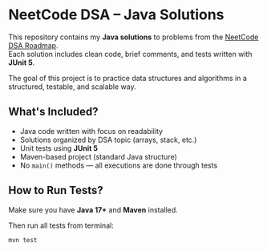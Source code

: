 # NeetCode DSA – Java Solutions

This repository contains my **Java solutions** to problems from the [NeetCode DSA Roadmap](https://neetcode.io/roadmap).  
Each solution includes clean code, brief comments, and tests written with **JUnit 5**.

The goal of this project is to practice data structures and algorithms in a structured, testable, and scalable way.

## What's Included?

-  Java code written with focus on readability
-  Solutions organized by DSA topic (arrays, stack, etc.)
-  Unit tests using **JUnit 5**
-  Maven-based project (standard Java structure)
-  No `main()` methods — all executions are done through tests


## How to Run Tests?

Make sure you have **Java 17+** and **Maven** installed.

Then run all tests from terminal:

```bash
mvn test
